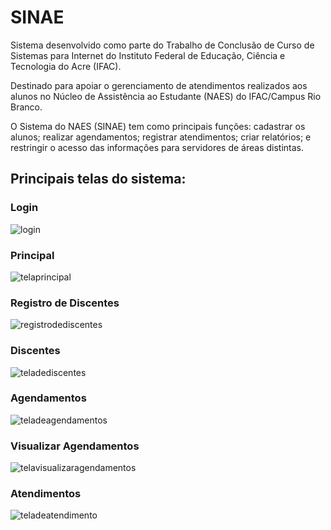 # SINAE

Sistema desenvolvido como parte do Trabalho de Conclusão de Curso de Sistemas para Internet do Instituto Federal de Educação, Ciência e Tecnologia do Acre (IFAC). 

Destinado para apoiar o gerenciamento de atendimentos realizados aos alunos no Núcleo de Assistência ao Estudante (NAES) do IFAC/Campus Rio Branco.

O Sistema do NAES (SINAE) tem como principais funções: cadastrar os alunos; realizar agendamentos; registrar atendimentos; criar relatórios; e restringir o acesso das informações para servidores de áreas distintas. 

## Principais telas do sistema:

### Login
![login](https://user-images.githubusercontent.com/58611244/98430942-0a974f80-2090-11eb-801d-465a5663286a.png)

### Principal
![telaprincipal](https://user-images.githubusercontent.com/58611244/98430969-50541800-2090-11eb-965d-96e6f37178aa.jpg)

### Registro de Discentes
![registrodediscentes](https://user-images.githubusercontent.com/58611244/98430977-606bf780-2090-11eb-8708-591ceb93b50d.png)

### Discentes
![teladediscentes](https://user-images.githubusercontent.com/58611244/98430979-68c43280-2090-11eb-90df-49a4028adccb.png)

### Agendamentos
![teladeagendamentos](https://user-images.githubusercontent.com/58611244/98431008-98733a80-2090-11eb-863b-f6c0296b807d.png)

### Visualizar Agendamentos
![telavisualizaragendamentos](https://user-images.githubusercontent.com/58611244/98431017-a5902980-2090-11eb-9c82-4f2d11b493ef.png)

### Atendimentos
![teladeatendimento](https://user-images.githubusercontent.com/58611244/98431023-b476dc00-2090-11eb-9a0a-6635be960a6f.png)
